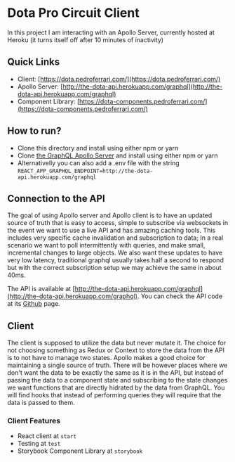 # Dota Pro Circuit Client

In this project I am interacting with an Apollo Server, currently hosted at Heroku (it turns itself off after 10 minutes of inactivity)

## Quick Links
- Client: [https://dota.pedroferrari.com/](https://dota.pedroferrari.com/)
- Apollo Server: [http://the-dota-api.herokuapp.com/graphql](http://the-dota-api.herokuapp.com/graphql)
- Component Library: [https://dota-components.pedroferrari.com/](https://dota-components.pedroferrari.com/)

## How to run?
- Clone this directory and install using either npm or yarn
- Clone [the GraphQL Apollo Server](https://github.com/thepedroferrari/Dota-TS-Apollo-GraphQL-Server) and install using either npm or yarn
- Alternativelly you can also add a .env file with the string `REACT_APP_GRAPHQL_ENDPOINT=http://the-dota-api.herokuapp.com/graphql`

## Connection to the API
The goal of using Apollo server and Apollo client is to have an updated source of truth that is easy to access, simple to subscribe via websockets in the event we want to use a live API and has amazing caching tools. This includes very specific cache invalidation and subscription to data; In a real scenario we want to poll intermittently with queries, and make small, incremental changes to large objects.
We also want these updates to have very low latency, traditional graphql usually takes half a second to respond but with the correct subscription setup we may achieve the same in about 40ms.

The API is available at [http://the-dota-api.herokuapp.com/graphql](http://the-dota-api.herokuapp.com/graphql).
You can check the API code at its [Github](https://github.com/thepedroferrari/Dota-TS-Apollo-GraphQL-Server) page.

## Client
The client is supposed to utilize the data but never mutate it. The choice for not choosing something as Redux or Context to store the data from the API is to not have to manage two states. Apollo makes a good choice for maintaining a single source of truth. There will be however places where we don't want the data to be exactly the same as it is in the API, but instead of passing the data to a component state and subscribing to the state changes we want functions that are directly hidrated by the data from GraphQL.
You will find hooks that instead of performing queries they will require that the data is passed to them.

### Client Features

- React client at `start`
- Testing at `test`
- Storybook Component Library at `storybook`
